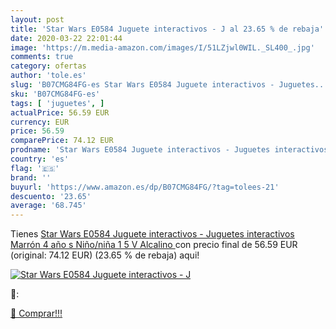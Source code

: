 ```yaml
---
layout: post
title: 'Star Wars E0584 Juguete interactivos - J al 23.65 % de rebaja'
date: 2020-03-22 22:01:44
image: 'https://m.media-amazon.com/images/I/51LZjwl0WIL._SL400_.jpg'
comments: true
category: ofertas
author: 'tole.es'
slug: 'B07CMG84FG-es Star Wars E0584 Juguete interactivos - Juguetes...'
sku: 'B07CMG84FG-es'
tags: [ 'juguetes', ]
actualPrice: 56.59 EUR
currency: EUR
price: 56.59
comparePrice: 74.12 EUR
prodname: 'Star Wars E0584 Juguete interactivos - Juguetes interactivos  Marrón   4 año s   Niño/niña  1 5 V  Alcalino '
country: 'es'
flag: '🇪🇸'
brand: ''
buyurl: 'https://www.amazon.es/dp/B07CMG84FG/?tag=tolees-21'
descuento: '23.65'
average: '68.745'
---
```


Tienes [Star Wars E0584 Juguete interactivos - Juguetes interactivos  Marrón   4 año s   Niño/niña  1 5 V  Alcalino ](https://www.amazon.es/dp/B07CMG84FG/?tag=tolees-21) con precio final de  56.59 EUR (original: 74.12 EUR) (23.65 %  de rebaja) aqui!

[![Star Wars E0584 Juguete interactivos - J](https://m.media-amazon.com/images/I/51LZjwl0WIL._SL400_.jpg)](https://www.amazon.es/dp/B07CMG84FG/?tag=tolees-21)

🔎:


[🛒 Comprar!!!](https://www.amazon.es/dp/B07CMG84FG/?tag=tolees-21)
